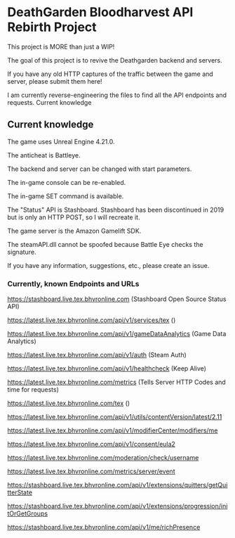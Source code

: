 
# DeathGarden Bloodharvest API Rebirth Project

This project is MORE than just a WIP!

The goal of this project is to revive the Deathgarden backend and servers.

If you have any old HTTP captures of the traffic between the game and server, please submit them here!

I am currently reverse-engineering the files to find all the API endpoints and requests.
Current knowledge

## Current knowledge

The game uses Unreal Engine 4.21.0.

The anticheat is Battleye.

The backend and server can be changed with start parameters.

The in-game console can be re-enabled.

The in-game SET command is available.

The "Status" API is Stashboard. Stashboard has been discontinued in 2019 but is only an HTTP POST, so I will recreate it.

The game server is the Amazon Gamelift SDK.

The steamAPI.dll cannot be spoofed because Battle Eye checks the signature.

If you have any information, suggestions, etc., please create an issue.

### Currently, known Endpoints and URLs

https://stashboard.live.tex.bhvronline.com  (Stashboard Open Source Status API)

https://latest.live.tex.bhvronline.com/api/v1/services/tex  ()

https://latest.live.tex.bhvronline.com/api/v1/gameDataAnalytics (Game Data Analytics)

https://latest.live.tex.bhvronline.com/api/v1/auth  (Steam Auth)

https://latest.live.tex.bhvronline.com/api/v1/healthcheck   (Keep Alive)

https://latest.live.tex.bhvronline.com/metrics  (Tells Server HTTP Codes and time for requests)

https://latest.live.tex.bhvronline.com/tex  ()

https://latest.live.tex.bhvronline.com/api/v1/utils/contentVersion/latest/2.11

https://latest.live.tex.bhvronline.com/api/v1/modifierCenter/modifiers/me

https://latest.live.tex.bhvronline.com/api/v1/consent/eula2

https://latest.live.tex.bhvronline.com/moderation/check/username

https://latest.live.tex.bhvronline.com/metrics/server/event

https://stashboard.live.tex.bhvronline.com/api/v1/extensions/quitters/getQuitterState

https://stashboard.live.tex.bhvronline.com/api/v1/extensions/progression/initOrGetGroups

https://stashboard.live.tex.bhvronline.com/api/v1/me/richPresence

